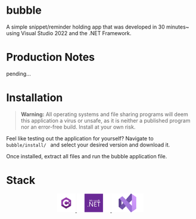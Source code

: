 # bubble
A simple snippet/reminder holding app that was developed in 30 minutes~ using Visual Studio 2022 and the .NET Framework.
# Production Notes
pending...
# Installation

>**Warning:**
>All operating systems and file sharing programs will deem this application a virus or unsafe, as it is neither a published program nor an error-free build. Install at your own risk.

Feel like testing out the application for yourself? Navigate to  ```bubble/install/ ``` and select your desired version and download it.

Once installed, extract all files and run the bubble application file.

# Stack

<p align="center">
<a href="https://learn.microsoft.com/en-us/dotnet/csharp/tour-of-csharp/" target="_" title="_">
<img src="https://github.com/Shaurk31/bubble/blob/91a7edc41d1f75578ba54c412b770cae90f4fa54/png/csharp.png" alt="csharp" width="50" height="50">
</a>
 
<a href="https://dotnet.microsoft.com/en-us/learn/dotnet/what-is-dotnet" target="_" title="_">
<img src="https://github.com/Shaurk31/bubble/blob/91a7edc41d1f75578ba54c412b770cae90f4fa54/png/naet.png" alt=".net" width="90" height="50">
</a>
 
<a href="https://visualstudio.microsoft.com/" target="_" title="_">
<img src="https://github.com/Shaurk31/bubble/blob/91a7edc41d1f75578ba54c412b770cae90f4fa54/png/vs.png" alt="vs" width="85" height="50">
</a>

